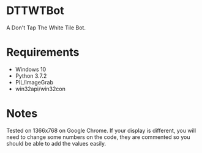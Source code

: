 # DTTWTBot
A Don't Tap The White Tile Bot.

# Requirements
- Windows 10
- Python 3.7.2
- PIL/ImageGrab
- win32api/win32con

# Notes
Tested on 1366x768 on Google Chrome.
If your display is different, you will need to change some numbers on the code, they are commented so you should be able to add the values easily.
